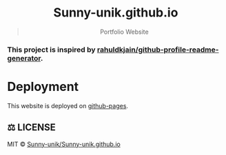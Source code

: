 <div align="center">

# Sunny-unik.github.io

> Portfolio Website

</div>

### This project is inspired by [rahuldkjain/github-profile-readme-generator](https://github.com/rahuldkjain/github-profile-readme-generator).

# Deployment

This website is deployed on [github-pages](https://pages.github.com/).

## ⚖️ LICENSE

MIT © [Sunny-unik/Sunny-unik.github.io](LICENSE)
